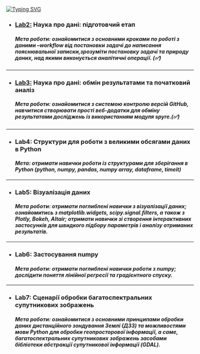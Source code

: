 [![Typing SVG](https://readme-typing-svg.herokuapp.com?color=%23FF00FF&size=22&lines=Data+Preparation+%26+Analysis)](https://git.io/typing-svg)

* ### [Lab2:](/lab2) Наука про дані: підготовчий етап
  ##### *Мета роботи: ознайомитися з основними кроками по роботі з даними –workflow від постановки задачі до написання пояснювальної записки,зрозуміти постановку задачі та природу даних, над якими виконується аналітичні операції.* (✅)
---

* ### [Lab3:](/lab3) Наука про дані: обмін результатами та початковий аналіз
  ##### *Мета роботи: ознайомитися з системою контролю версій GitHub, навчитися створювати прості веб-додатки для обміну результатами досліджень із використанням модуля spyre.*(✅)
---

* ### Lab4: Структури для роботи з великими обсягами даних в Python
  #### *Мета: отримати навички роботи із структурами для зберігання в Python (python, numpy, pandas, numpy array, dataframe, timeit)*
---

* ### Lab5: Візуалізація даних
  #### *Мета роботи: отримати поглиблені навички з візуалізації даних; ознайомитись з matplotlib.widgets, scipy.signal.filters, а також з Plotly, Bokeh, Altair; отримати навички зі створення інтерактивних застосунків для швидкого підбору параметрів і аналізу отриманих результатів.*
---

* ### Lab6: Застосування numpy
  #### *Мета роботи: отримати поглиблені навички роботи з numpy; дослідити поняття лінійної регресії та градієнтного спуску.*
---

* ### Lab7: Сценарії обробки багатоспектральних супутникових зображень
  #### *Мета роботи: ознайомитися з основними принципами обробки даних дистанційного зондування Землі (ДЗЗ) та можливостями мови Python для обробки геопросторової інформації, а саме, багатоспектральних супутникових зображень засобами бібліотеки абстракції супутникової інформації (GDAL).*



